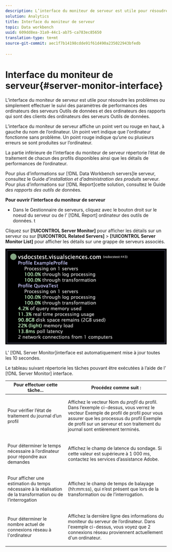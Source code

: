 ```yaml
---
description: L’interface du moniteur de serveur est utile pour résoudre les problèmes ou simplement effectuer le suivi des paramètres de performances des ordinateurs des serveurs Outils de données et des ordinateurs des rapports qui sont des clients des ordinateurs des serveurs Outils de données.
solution: Analytics
title: Interface du moniteur de serveur
topic: Data workbench
uuid: 609dd8ea-31a9-44c1-ab75-ca783ec85650
translation-type: tm+mt
source-git-commit: aec1f7b14198cdde91f61d490a235022943bfedb

---
```



# Interface du moniteur de serveur{#server-monitor-interface}

L’interface du moniteur de serveur est utile pour résoudre les problèmes ou simplement effectuer le suivi des paramètres de performances des ordinateurs des serveurs Outils de données et des ordinateurs des rapports qui sont des clients des ordinateurs des serveurs Outils de données.

L’interface du moniteur de serveur affiche un point vert ou rouge en haut, à gauche du nom de l’ordinateur. Un point vert indique que l&#39;ordinateur fonctionne sans problème. Un point rouge indique qu’une ou plusieurs erreurs se sont produites sur l’ordinateur.

La partie inférieure de l’interface du moniteur de serveur répertorie l’état de traitement de chacun des profils disponibles ainsi que les détails de performances de l’ordinateur.

Pour plus d’informations sur [!DNL Data Workbench servers]le serveur, consultez le Guide *d’installation et d’administration des produits* serveur. Pour plus d’informations sur [!DNL Report]cette solution, consultez le Guide *des rapports des outils de* données.

**Pour ouvrir l’interface du moniteur de serveur**

* Dans le Gestionnaire de serveurs, cliquez avec le bouton droit sur le noeud du serveur ou de l’ [!DNL Report] ordinateur des outils de données. t

Cliquez sur **[!UICONTROL Server Monitor]** pour afficher les détails sur un serveur ou sur **[!UICONTROL Related Servers]** > **[!UICONTROL Server Monitor List]** pour afficher les détails sur une grappe de serveurs associés.

![](assets/vis_ServerMonitor.png)

L’ [!DNL Server Monitor]interface est automatiquement mise à jour toutes les 10 secondes.

Le tableau suivant répertorie les tâches pouvant être exécutées à l’aide de l’ [!DNL Server Monitor] interface.

<table id="table_A65426669ADE44B5A6BAD9D4E99A5CAC"> 
 <thead> 
  <tr> 
   <th colname="col1" class="entry"> Pour effectuer cette tâche... </th> 
   <th colname="col2" class="entry"> Procédez comme suit : </th> 
  </tr> 
 </thead>
 <tbody> 
  <tr> 
   <td colname="col1"> <p>Pour vérifier l’état de traitement du journal d’un profil </p> </td> 
   <td colname="col2"> <p>Affichez le vecteur Nom du <i>profil</i> du profil. Dans l’exemple ci-dessus, vous verrez le vecteur Exemple de profil de profil pour vous assurer que les processus du profil Exemple de profil sur un serveur et son traitement du journal sont entièrement terminés. </p> </td> 
  </tr> 
  <tr> 
   <td colname="col1"> <p>Pour déterminer le temps nécessaire à l’ordinateur pour répondre aux demandes </p> </td> 
   <td colname="col2"> <p>Affichez le champ de latence du sondage. Si cette valeur est supérieure à 1 000 ms, contactez les services d’assistance Adobe. </p> </td> 
  </tr> 
  <tr> 
   <td colname="col1"> <p>Pour afficher une estimation du temps nécessaire à la réalisation de la transformation ou de l’interrogation </p> </td> 
   <td colname="col2"> <p>Affichez le champ de temps de balayage (hh:mm:ss), qui n’est présent que lors de la transformation ou de l’interrogation. </p> </td> 
  </tr> 
  <tr> 
   <td colname="col1"> <p>Pour déterminer le nombre actuel de connexions réseau à l'ordinateur </p> </td> 
   <td colname="col2"> <p>Affichez la dernière ligne des informations du moniteur <span class="wintitle"> du</span> serveur de l’ordinateur. Dans l'exemple ci-dessus, vous voyez que 2 connexions réseau proviennent actuellement d'un ordinateur. </p> </td> 
  </tr> 
 </tbody> 
</table>

